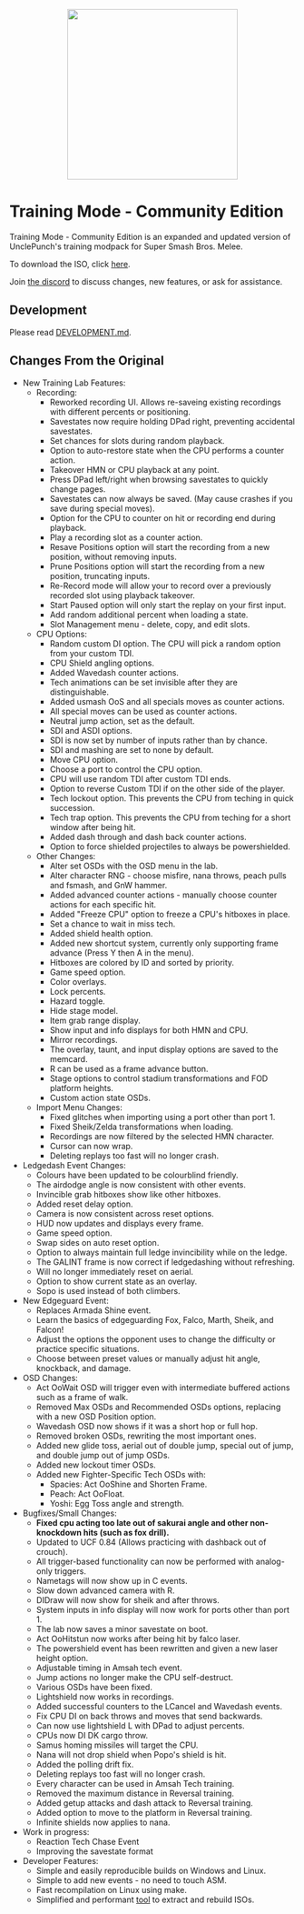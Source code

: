 ﻿<p align="center"><img src="Logos/Training-Mode-banner.png"  alt=""  width="300"/></p>

# Training Mode - Community Edition

Training Mode - Community Edition is an expanded and updated version of UnclePunch's training modpack for Super Smash Bros. Melee.

To download the ISO, click [here](https://github.com/AlexanderHarrison/TrainingMode-CommunityEdition/releases/latest).

Join [the discord](https://discord.gg/2Khb8CVP7A) to discuss changes, new features, or ask for assistance.

## Development
Please read [DEVELOPMENT.md](DEVELOPMENT.md).

## Changes From the Original
- New Training Lab Features:
    - Recording:
        - Reworked recording UI. Allows re-saveing existing recordings with different percents or positioning.
        - Savestates now require holding DPad right, preventing accidental savestates.
        - Set chances for slots during random playback.
        - Option to auto-restore state when the CPU performs a counter action.
        - Takeover HMN or CPU playback at any point.
        - Press DPad left/right when browsing savestates to quickly change pages.
        - Savestates can now always be saved. (May cause crashes if you save during special moves).
        - Option for the CPU to counter on hit or recording end during playback.
        - Play a recording slot as a counter action.
        - Resave Positions option will start the recording from a new position, without removing inputs.
        - Prune Positions option will start the recording from a new position, truncating inputs.
        - Re-Record mode will allow your to record over a previously recorded slot using playback takeover.
        - Start Paused option will only start the replay on your first input.
        - Add random additional percent when loading a state.
        - Slot Management menu - delete, copy, and edit slots.
    - CPU Options:
        - Random custom DI option. The CPU will pick a random option from your custom TDI.
        - CPU Shield angling options.
        - Added Wavedash counter actions.
        - Tech animations can be set invisible after they are distinguishable.
        - Added usmash OoS and all specials moves as counter actions.
        - All special moves can be used as counter actions.
        - Neutral jump action, set as the default.
        - SDI and ASDI options.
        - SDI is now set by number of inputs rather than by chance.
        - SDI and mashing are set to none by default.
        - Move CPU option.
        - Choose a port to control the CPU option.
        - CPU will use random TDI after custom TDI ends.
        - Option to reverse Custom TDI if on the other side of the player.
        - Tech lockout option. This prevents the CPU from teching in quick succession.
        - Tech trap option. This prevents the CPU from teching for a short window after being hit.
        - Added dash through and dash back counter actions.
        - Option to force shielded projectiles to always be powershielded.
    - Other Changes:
        - Alter set OSDs with the OSD menu in the lab.
        - Alter character RNG - choose misfire, nana throws, peach pulls and fsmash, and GnW hammer.
        - Added advanced counter actions - manually choose counter actions for each specific hit.
        - Added "Freeze CPU" option to freeze a CPU's hitboxes in place.
        - Set a chance to wait in miss tech.
        - Added shield health option.
        - Added new shortcut system, currently only supporting frame advance (Press Y then A in the menu).
        - Hitboxes are colored by ID and sorted by priority.
        - Game speed option.
        - Color overlays.
        - Lock percents.
        - Hazard toggle.
        - Hide stage model.
        - Item grab range display.
        - Show input and info displays for both HMN and CPU.
        - Mirror recordings.
        - The overlay, taunt, and input display options are saved to the memcard.
        - R can be used as a frame advance button.
        - Stage options to control stadium transformations and FOD platform heights.
        - Custom action state OSDs.
    - Import Menu Changes:
        - Fixed glitches when importing using a port other than port 1.
        - Fixed Sheik/Zelda transformations when loading.
        - Recordings are now filtered by the selected HMN character.
        - Cursor can now wrap.
        - Deleting replays too fast will no longer crash.
- Ledgedash Event Changes:
    - Colours have been updated to be colourblind friendly.
    - The airdodge angle is now consistent with other events.
    - Invincible grab hitboxes show like other hitboxes.
    - Added reset delay option.
    - Camera is now consistent across reset options.
    - HUD now updates and displays every frame.
    - Game speed option.
    - Swap sides on auto reset option.
    - Option to always maintain full ledge invincibility while on the ledge.
    - The GALINT frame is now correct if ledgedashing without refreshing.
    - Will no longer immediately reset on aerial.
    - Option to show current state as an overlay.
    - Sopo is used instead of both climbers.
- New Edgeguard Event:
    - Replaces Armada Shine event.
    - Learn the basics of edgeguarding Fox, Falco, Marth, Sheik, and Falcon!
    - Adjust the options the opponent uses to change the difficulty or practice specific situations.
    - Choose between preset values or manually adjust hit angle, knockback, and damage.
- OSD Changes:
    - Act OoWait OSD will trigger even with intermediate buffered actions such as a frame of walk.
    - Removed Max OSDs and Recommended OSDs options, replacing with a new OSD Position option.
    - Wavedash OSD now shows if it was a short hop or full hop.
    - Removed broken OSDs, rewriting the most important ones.
    - Added new glide toss, aerial out of double jump, special out of jump, and double jump out of jump OSDs.
    - Added new lockout timer OSDs.
    - Added new Fighter-Specific Tech OSDs with:
        - Spacies: Act OoShine and Shorten Frame.
        - Peach: Act OoFloat.
        - Yoshi: Egg Toss angle and strength.
- Bugfixes/Small Changes:
    - **Fixed cpu acting too late out of sakurai angle and other non-knockdown hits (such as fox drill).**
    - Updated to UCF 0.84 (Allows practicing with dashback out of crouch).
    - All trigger-based functionality can now be performed with analog-only triggers.
    - Nametags will now show up in C events.
    - Slow down advanced camera with R.
    - DIDraw will now show for sheik and after throws.
    - System inputs in info display will now work for ports other than port 1.
    - The lab now saves a minor savestate on boot.
    - Act OoHitstun now works after being hit by falco laser.
    - The powershield event has been rewritten and given a new laser height option.
    - Adjustable timing in Amsah tech event.
    - Jump actions no longer make the CPU self-destruct.
    - Various OSDs have been fixed.
    - Lightshield now works in recordings.
    - Added successful counters to the LCancel and Wavedash events.
    - Fix CPU DI on back throws and moves that send backwards.
    - Can now use lightshield L with DPad to adjust percents.
    - CPUs now DI DK cargo throw.
    - Samus homing missiles will target the CPU.
    - Nana will not drop shield when Popo's shield is hit.
    - Added the polling drift fix.
    - Deleting replays too fast will no longer crash.
    - Every character can be used in Amsah Tech training.
    - Removed the maximum distance in Reversal training.
    - Added getup attacks and dash attack to Reversal training.
    - Added option to move to the platform in Reversal training.
    - Infinite shields now applies to nana.
- Work in progress:
    - Reaction Tech Chase Event
    - Improving the savestate format
- Developer Features:
    - Simple and easily reproducible builds on Windows and Linux.
    - Simple to add new events - no need to touch ASM.
    - Fast recompilation on Linux using make.
    - Simplified and performant [tool](https://github.com/AlexanderHarrison/gc_fst) to extract and rebuild ISOs.
